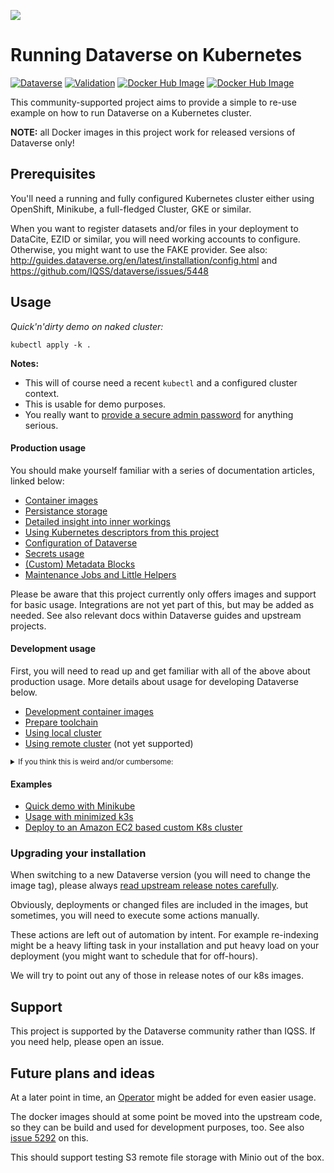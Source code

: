 ![](https://raw.githubusercontent.com/IQSS/dataverse-kubernetes/master/docs/title-composition.png)

# Running Dataverse on Kubernetes

[![Dataverse](https://img.shields.io/badge/Dataverse-v4.16-important.svg)](https://dataverse.org)
[![Validation](https://jenkins.dataverse.org/job/dataverse-k8s/job/Kubeval%20Linting/job/master/badge/icon?subject=kubeval&status=valid&color=purple)](https://jenkins.dataverse.org/job/dataverse-k8s/job/Kubeval%20Linting/job/master/)
[![Docker Hub Image](https://img.shields.io/static/v1.svg?label=image&message=dataverse-k8s&logo=docker)](https://hub.docker.com/r/iqss/dataverse-k8s)
[![Docker Hub Image](https://img.shields.io/static/v1.svg?label=image&message=solr-k8s&logo=docker)](https://hub.docker.com/r/iqss/solr-k8s)

This community-supported project aims to provide a simple to re-use example on how to run
Dataverse on a Kubernetes cluster.

**NOTE:** all Docker images in this project work for released versions of
Dataverse only!

## Prerequisites

You'll need a running and fully configured Kubernetes cluster either
using OpenShift, Minikube, a full-fledged Cluster, GKE or similar.

When you want to register datasets and/or files in your deployment to
DataCite, EZID or similar, you will need working accounts to configure.
Otherwise, you might want to use the FAKE provider.
See also: http://guides.dataverse.org/en/latest/installation/config.html
and https://github.com/IQSS/dataverse/issues/5448

## Usage

*Quick'n'dirty demo on naked cluster:*
```
kubectl apply -k .
```

**Notes:**
- This will of course need a recent `kubectl` and a configured cluster context.
- This is usable for demo purposes.
- You really want to [provide a secure admin password](https://github.com/IQSS/dataverse-kubernetes/blob/master/docs/secrets.md) for anything serious.

#### Production usage
You should make yourself familiar with a series of documentation articles, linked below:

* [Container images](https://github.com/IQSS/dataverse-kubernetes/blob/master/docs/images.md)
* [Persistance storage](https://github.com/IQSS/dataverse-kubernetes/blob/master/docs/storage.md)
* [Detailed insight into inner workings](https://github.com/IQSS/dataverse-kubernetes/blob/master/docs/how-it-works.md)
* [Using Kubernetes descriptors from this project](https://github.com/IQSS/dataverse-kubernetes/blob/master/docs/reuse.md)
* [Configuration of Dataverse](https://github.com/IQSS/dataverse-kubernetes/blob/master/docs/config.md)
* [Secrets usage](https://github.com/IQSS/dataverse-kubernetes/blob/master/docs/secrets.md)
* [(Custom) Metadata Blocks](https://github.com/IQSS/dataverse-kubernetes/blob/master/docs/metadata.md)
* [Maintenance Jobs and Little Helpers](https://github.com/IQSS/dataverse-kubernetes/blob/master/docs/little-helpers.md)

Please be aware that this project currently only offers images and support
for basic usage. Integrations are not yet part of this, but may be added as needed.
See also relevant docs within Dataverse guides and upstream projects.

#### Development usage
First, you will need to read up and get familiar with all of the above about production usage.
More details about usage for developing Dataverse below.

* [Development container images](https://github.com/IQSS/dataverse-kubernetes/blob/master/docs/images.md#development-images)
* [Prepare toolchain](https://github.com/IQSS/dataverse-kubernetes/blob/master/docs/rundev.md#prepare-toolchain)
* [Using local cluster](https://github.com/IQSS/dataverse-kubernetes/blob/master/docs/rundev.md#local-cluster)
* [Using remote cluster](https://github.com/IQSS/dataverse-kubernetes/blob/master/docs/rundev.md#remote-cluster) (not yet supported)

<small>
<details>
<summary>If you think this is weird and/or cumbersome:</summary>
As long as K8s usage is not a first class citizen for IQSS, this project should
not (or cannot) be included in Dataverse upstream.

```diff
+ We don't have to deal with upstream merge process for PRs and can move quicker.
+ We can use tools like Skaffold, Kustomization, etc only usable when living at the topmost level.
- We have to deal with `git submodules` and somewhat bloated image builds.
- We cannot use fancy Maven tools like JIB and others.
```
</details>
</small>

#### Examples

* [Quick demo with Minikube](https://github.com/IQSS/dataverse-kubernetes/blob/master/docs/minikube.md)
* [Usage with minimized k3s](https://github.com/IQSS/dataverse-kubernetes/blob/master/docs/k3s.md)
* [Deploy to an Amazon EC2 based custom K8s cluster](https://github.com/IQSS/dataverse-kubernetes/blob/master/docs/aws-kops.md)

### Upgrading your installation

When switching to a new Dataverse version (you will need to change the image tag),
please always [read upstream release notes carefully](https://github.com/IQSS/dataverse/releases).

Obviously, deployments or changed files are included in the images, but
sometimes, you will need to execute some actions manually.

These actions are left out of automation by intent. For example re-indexing
might be a heavy lifting task in your installation and put heavy load on your
deployment (you might want to schedule that for off-hours).

We will try to point out any of those in release notes of our k8s images.

## Support

This project is supported by the Dataverse community rather than IQSS. If you need help, please open an issue.

## Future plans and ideas

At a later point in time, an [Operator](https://coreos.com/operators/) might be
added for even easier usage.

The docker images should at some point be moved into the upstream code,
so they can be build and used for development purposes, too.
See also [issue 5292](https://github.com/IQSS/dataverse/issues/5292) on this.

This should support testing S3 remote file storage with Minio out of the box.
